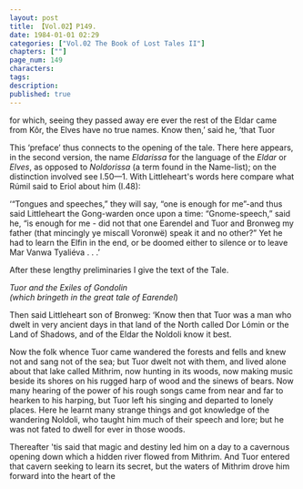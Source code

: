 ```yaml
---
layout: post
title: 【Vol.02】P149.
date: 1984-01-01 02:29
categories: ["Vol.02 The Book of Lost Tales II"]
chapters: [""]
page_num: 149
characters: 
tags: 
description: 
published: true
---
```


<p style="text-indent: 0;">
for which, seeing they passed away ere ever the rest of the Eldar came from Kôr, the Elves have no true names. Know then,’ said he, ‘that Tuor
</p>

This ‘preface’ thus connects to the opening of the tale. There here appears, in the second version, the name <I>Eldarissa</I> for the language of the <I>Eldar</I> or <I>Elves</I>, as opposed to <I>Noldorissa</I> (a term found in the Name-list); on the distinction involved see I.50—1. With Littleheart's words here compare what Rúmil said to Eriol about him (I.48):

‘“Tongues and speeches,” they will say, “one is enough for me”-and thus said Littleheart the Gong-warden once upon a time: “Gnome-speech,” said he, “is enough for me - did not that one Earendel and Tuor and Bronweg my father (that mincingly ye miscall Voronwë) speak it and no other?” Yet he had to learn the Elfin in the end, or be doomed either to silence or to leave Mar Vanwa Tyaliéva . . .’

After these lengthy preliminaries I give the text of the Tale.

<I>Tuor and the Exiles of Gondolin<BR>(which bringeth in the great tale of Earendel</I>)

Then said Littleheart son of Bronweg: ‘Know then that Tuor was a man who dwelt in very ancient days in that land of the North called Dor Lómin or the Land of Shadows, and of the Eldar the Noldoli know it best.

Now the folk whence Tuor came wandered the forests and fells and knew not and sang not of the sea; but Tuor dwelt not with them, and lived alone about that lake called Mithrim, now hunting in its woods, now making music beside its shores on his rugged harp of wood and the sinews of bears. Now many hearing of the power of his rough songs came from near and far to hearken to his harping, but Tuor left his singing and departed to lonely places. Here he learnt many strange things and got knowledge of the wandering Noldoli, who taught him much of their speech and lore; but he was not fated to dwell for ever in those woods.

Thereafter 'tis said that magic and destiny led him on a day to a cavernous opening down which a hidden river flowed from Mithrim. And Tuor entered that cavern seeking to learn its secret, but the waters of Mithrim drove him forward into the heart of the

